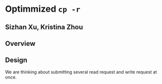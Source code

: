 # Optimmized `cp -r`
## Sizhan Xu, Kristina Zhou
## Overview

## Design
We are thinking about submitting several read request and write request at once. 